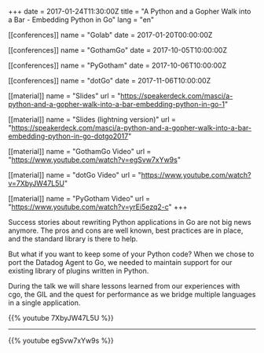 +++
date = 2017-01-24T11:30:00Z
title = "A Python and a Gopher Walk into a Bar - Embedding Python in Go"
lang = "en"

[[conferences]]
name = "Golab"
date = 2017-01-20T00:00:00Z

[[conferences]]
name = "GothamGo"
date = 2017-10-05T10:00:00Z

[[conferences]]
name = "PyGotham"
date = 2017-10-06T10:00:00Z

[[conferences]]
name = "dotGo"
date = 2017-11-06T10:00:00Z

[[material]]
name = "Slides"
url  = "https://speakerdeck.com/masci/a-python-and-a-gopher-walk-into-a-bar-embedding-python-in-go-1"

[[material]]
name = "Slides (lightning version)"
url  = "https://speakerdeck.com/masci/a-python-and-a-gopher-walk-into-a-bar-embedding-python-in-go-dotgo2017"

[[material]]
name = "GothamGo Video"
url  = "https://www.youtube.com/watch?v=egSvw7xYw9s"

[[material]]
name = "dotGo Video"
url  = "https://www.youtube.com/watch?v=7XbyJW47L5U"

[[material]]
name = "PyGotham Video"
url  = "https://www.youtube.com/watch?v=yrEi5ezq2-c"
+++

Success stories about rewriting Python applications in Go are not big
news anymore. The pros and cons are well known, best practices are in
place, and the standard library is there to help.

But what if you want to keep some of your Python code? When we chose
to port the Datadog Agent to Go, we needed to maintain support for our
existing library of plugins written in Python.

During the talk we will share lessons learned from our experiences
with cgo, the GIL and the quest for performance as we bridge multiple
languages in a single application.

{{% youtube 7XbyJW47L5U %}}

---

{{% youtube egSvw7xYw9s %}}
